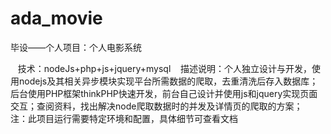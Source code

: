 # ada_movie
毕设——个人项目：个人电影系统 

    技术：nodeJs+php+js+jquery+mysql
    描述说明：个人独立设计与开发，使用nodejs及其相关异步模块实现平台所需数据的爬取，去重清洗后存入数据库；后台使用PHP框架thinkPHP快速开发，前台自己设计并使用js和jquery实现页面交互；查阅资料，找出解决node爬取数据时的并发及详情页的爬取的方案；
    
    注：此项目运行需要特定环境和配置，具体细节可查看文档
